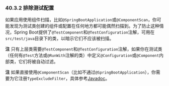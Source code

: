 ### 40.3.2 排除测试配置
如果应用使用组件扫描，比如`@SpringBootApplication`或`@ComponentScan`，你可能发现为测试类创建的组件或配置在任何地方都可能偶然扫描到。为了防止这种情况，Spring Boot提供了`@TestComponent`和`@TestConfiguration`注解，可用在`src/test/java`目录下的类，以暗示它们不应该被扫描。

**注** 只有上层类需要`@TestComponent`和`@TestConfiguration`注解，如果你在测试类（任何有`@Test`方法或`@RunWith`注解的类）中定义`@Configuration`或`@Component`内部类，它们将被自动过滤。

**注** 如果直接使用`@ComponentScan`（比如不通过`@SpringBootApplication`），你需要为它注册`TypeExcludeFilter`，具体参考[Javadoc](http://docs.spring.io/spring-boot/docs/1.4.1.RELEASE/api/org/springframework/boot/context/TypeExcludeFilter.html)。
